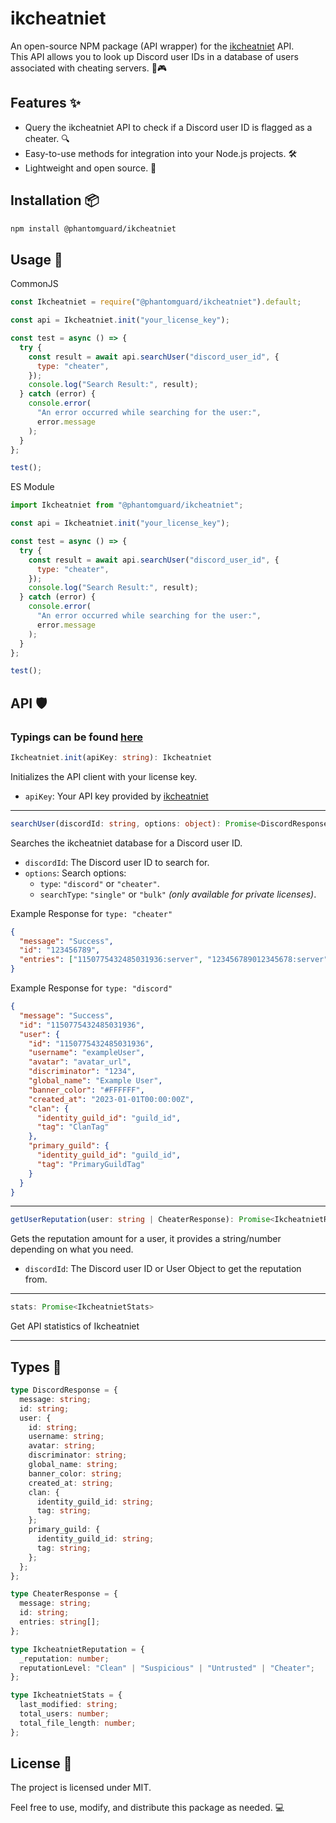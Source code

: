 # ikcheatniet

An open-source NPM package (API wrapper) for the [ikcheatniet](https://ikcheatniet.nl) API.  
This API allows you to look up Discord user IDs in a database of users associated with cheating servers. 🚫🎮

## Features ✨

- Query the ikcheatniet API to check if a Discord user ID is flagged as a cheater. 🔍
- Easy-to-use methods for integration into your Node.js projects. 🛠️
- Lightweight and open source. 🌟

## Installation 📦

```bash
npm install @phantomguard/ikcheatniet
```

## Usage 🚀

CommonJS

```js
const Ikcheatniet = require("@phantomguard/ikcheatniet").default;

const api = Ikcheatniet.init("your_license_key");

const test = async () => {
  try {
    const result = await api.searchUser("discord_user_id", {
      type: "cheater",
    });
    console.log("Search Result:", result);
  } catch (error) {
    console.error(
      "An error occurred while searching for the user:",
      error.message
    );
  }
};

test();
```

ES Module

```mjs
import Ikcheatniet from "@phantomguard/ikcheatniet";

const api = Ikcheatniet.init("your_license_key");

const test = async () => {
  try {
    const result = await api.searchUser("discord_user_id", {
      type: "cheater",
    });
    console.log("Search Result:", result);
  } catch (error) {
    console.error(
      "An error occurred while searching for the user:",
      error.message
    );
  }
};

test();
```

## API 🛡️

### Typings can be found [here](#types-)

```ts
Ikcheatniet.init(apiKey: string): Ikcheatniet
```

Initializes the API client with your license key.

- `apiKey`: Your API key provided by [ikcheatniet](https://discord.phantomguard.eu)

---

```ts
searchUser(discordId: string, options: object): Promise<DiscordResponse | CheaterResponse>
```

Searches the ikcheatniet database for a Discord user ID.

- `discordId`: The Discord user ID to search for.
- `options`: Search options:
  - `type`: `"discord"` or `"cheater"`.
  - `searchType`: `"single"` or `"bulk"` _(only available for private licenses)_.

Example Response for `type: "cheater"`

```json
{
  "message": "Success",
  "id": "123456789",
  "entries": ["1150775432485031936:server", "123456789012345678:server"]
}
```

Example Response for `type: "discord"`

```json
{
  "message": "Success",
  "id": "1150775432485031936",
  "user": {
    "id": "1150775432485031936",
    "username": "exampleUser",
    "avatar": "avatar_url",
    "discriminator": "1234",
    "global_name": "Example User",
    "banner_color": "#FFFFFF",
    "created_at": "2023-01-01T00:00:00Z",
    "clan": {
      "identity_guild_id": "guild_id",
      "tag": "ClanTag"
    },
    "primary_guild": {
      "identity_guild_id": "guild_id",
      "tag": "PrimaryGuildTag"
    }
  }
}
```

---

```ts
getUserReputation(user: string | CheaterResponse): Promise<IkcheatnietReputation>
```

Gets the reputation amount for a user, it provides a string/number depending on what you need.

- `discordId`: The Discord user ID or User Object to get the reputation from.

---

```ts
stats: Promise<IkcheatnietStats>
```

Get API statistics of Ikcheatniet

---

## Types 🪪

```ts
type DiscordResponse = {
  message: string;
  id: string;
  user: {
    id: string;
    username: string;
    avatar: string;
    discriminator: string;
    global_name: string;
    banner_color: string;
    created_at: string;
    clan: {
      identity_guild_id: string;
      tag: string;
    };
    primary_guild: {
      identity_guild_id: string;
      tag: string;
    };
  };
};

type CheaterResponse = {
  message: string;
  id: string;
  entries: string[];
};

type IkcheatnietReputation = {
  _reputation: number;
  reputationLevel: "Clean" | "Suspicious" | "Untrusted" | "Cheater";
};

type IkcheatnietStats = {
  last_modified: string;
  total_users: number;
  total_file_length: number;
};
```

## License 📜

The project is licensed under MIT.

Feel free to use, modify, and distribute this package as needed. 💻
